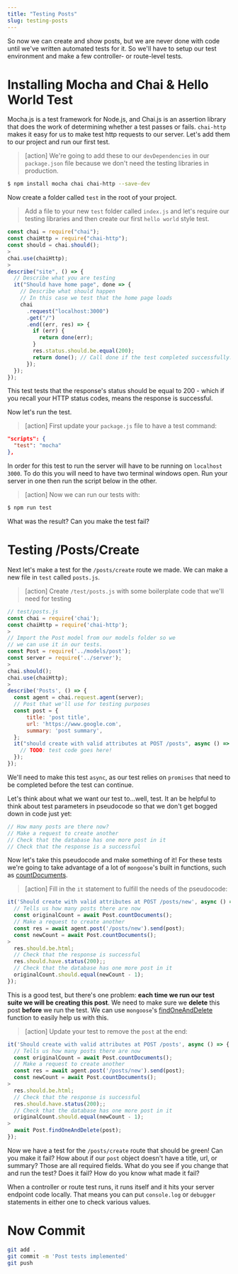 ```yaml
---
title: "Testing Posts"
slug: testing-posts
---
```


So now we can create and show posts, but we are never done with code until we've written automated tests for it. So we'll have to setup our test environment and make a few controller- or route-level tests.

# Installing Mocha and Chai & Hello World Test

Mocha.js is a test framework for Node.js, and Chai.js is an assertion library that does the work of determining whether a test passes or fails. `chai-http` makes it easy for us to make test http requests to our server. Let's add them to our project and run our first test.

> [action]
> We're going to add these to our `devDependencies` in our `package.json` file because we don't need the testing libraries in production.
>
```bash
$ npm install mocha chai chai-http --save-dev
```
>
Now create a folder called `test` in the root of your project.
>
> Add a file to your new `test` folder called `index.js` and let's require our testing libraries and then create our first `hello world` style test.
>
```js
const chai = require("chai");
const chaiHttp = require("chai-http");
const should = chai.should();
>
chai.use(chaiHttp);
>
describe("site", () => {
  // Describe what you are testing
  it("Should have home page", done => {
    // Describe what should happen
    // In this case we test that the home page loads
    chai
      .request("localhost:3000")
      .get("/")
      .end((err, res) => {
        if (err) {
          return done(err);
        }
        res.status.should.be.equal(200);
        return done(); // Call done if the test completed successfully.
      });
  });
});
```

This test tests that the response's status should be equal to 200 - which if you recall your HTTP status codes, means the response is successful.

Now let's run the test.

> [action]
>First update your `package.js` file to have a test command:
>
```json
"scripts": {
  "test": "mocha"
},
```

In order for this test to run the server will have to be running on `localhost 3000`. To do this you will need to have two terminal windows open. Run your server in one then run the script below in the other.

>[action]
> Now we can run our tests with:
>
```bash
$ npm run test
```

What was the result? Can you make the test fail?

# Testing /Posts/Create

Next let's make a test for the `/posts/create` route we made. We can make a new file in `test` called `posts.js`.

>[action]
> Create `/test/posts.js` with some boilerplate code that we'll need for testing
>
```js
// test/posts.js
const chai = require('chai');
const chaiHttp = require('chai-http');
>
// Import the Post model from our models folder so we
// we can use it in our tests.
const Post = require('../models/post');
const server = require('../server');
>
chai.should();
chai.use(chaiHttp);
>
describe('Posts', () => {
  const agent = chai.request.agent(server);
  // Post that we'll use for testing purposes
  const post = {
      title: 'post title',
      url: 'https://www.google.com',
      summary: 'post summary',
  };
  it("should create with valid attributes at POST /posts", async () => {
    // TODO: test code goes here!
  });
});
```

We'll need to make this test `async`, as our test relies on `promises` that need to be completed before the test can continue.

Let's think about what we want our test to...well, test. It an be helpful to think about test parameters in pseudocode so that we don't get bogged down in code just yet:

```js
// How many posts are there now?
// Make a request to create another
// Check that the database has one more post in it
// Check that the response is a successful
```

Now let's take this pseudocode and make something of it! For these tests we're going to take advantage of a lot of `mongoose`'s built in functions, such as [countDocuments](https://mongoosejs.com/docs/api.html#model_Model.countDocuments).

> [action]
> Fill in the `it` statement to fulfill the needs of the pseudocode:
>
```js
it('Should create with valid attributes at POST /posts/new', async () => {
  // Tells us how many posts there are now
  const originalCount = await Post.countDocuments();
  // Make a request to create another
  const res = await agent.post('/posts/new').send(post);
  const newCount = await Post.countDocuments();
>
  res.should.be.html;
  // Check that the response is successful
  res.should.have.status(200);;
  // Check that the database has one more post in it
  originalCount.should.equal(newCount - 1);
});
```

This is a good test, but there's one problem: **each time we run our test suite we will be creating this post**. We need to make sure we **delete** this post **before** we run the test. We can use `mongoose`'s [findOneAndDelete](https://mongoosejs.com/docs/api.html#model_Model.findOneAndDelete) function to easily help us with this.

> [action]
> Update your test to remove the `post` at the end:
>
```js
it('Should create with valid attributes at POST /posts', async () => {
  // Tells us how many posts there are now
  const originalCount = await Post.countDocuments();
  // Make a request to create another
  const res = await agent.post('/posts/new').send(post);
  const newCount = await Post.countDocuments();
>
  res.should.be.html;
  // Check that the response is successful
  res.should.have.status(200);;
  // Check that the database has one more post in it
  originalCount.should.equal(newCount - 1);
>
  await Post.findOneAndDelete(post);
});
```

Now we have a test for the `/posts/create` route that should be green! Can you make it fail? How about if our `post` object doesn't have a title, url, or summary? Those are all required fields. What do you see if you change that and run the test? Does it fail? How do you know what made it fail?

When a controller or route test runs, it runs itself and it hits your server endpoint code locally. That means you can put `console.log` or `debugger` statements in either one to check various values.

# Now Commit

```bash
git add .
git commit -m 'Post tests implemented'
git push
```
